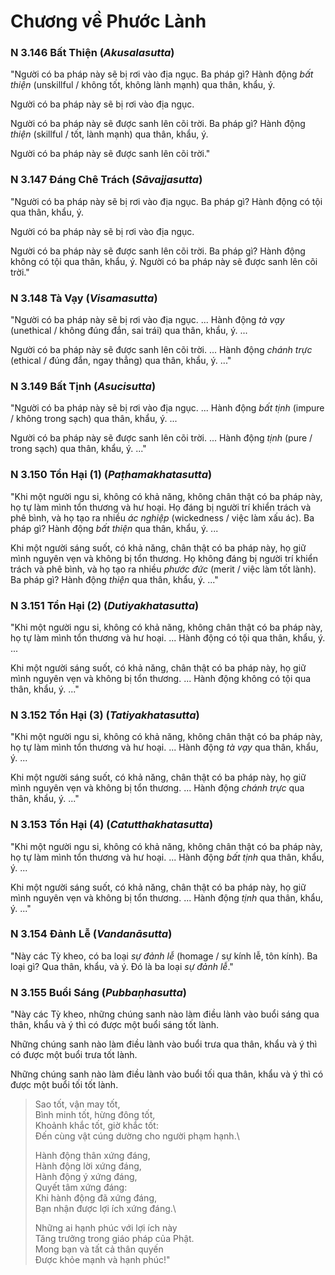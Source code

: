# Chương về Phước Lành

### N 3.146 Bất Thiện (*Akusalasutta*)

"Người có ba pháp này sẽ bị rơi vào địa ngục. Ba pháp gì?
Hành động *bất thiện* (unskillful / không tốt, không lành mạnh) qua thân, khẩu, ý.

Người có ba pháp này sẽ bị rơi vào địa ngục.

Người có ba pháp này sẽ được sanh lên cõi trời. Ba pháp gì?
Hành động *thiện* (skillful / tốt, lành mạnh) qua thân, khẩu, ý.

Người có ba pháp này sẽ được sanh lên cõi trời."

<!--pg-->
### N 3.147 Đáng Chê Trách (*Sāvajjasutta*)

"Người có ba pháp này sẽ bị rơi vào địa ngục. Ba pháp gì?
Hành động có tội qua thân, khẩu, ý.

Người có ba pháp này sẽ bị rơi vào địa ngục.

Người có ba pháp này sẽ được sanh lên cõi trời. Ba pháp gì?
Hành động không có tội qua thân, khẩu, ý. Người có ba pháp này sẽ được sanh lên cõi trời."

<!--pg-->
### N 3.148 Tà Vạy (*Visamasutta*)

"Người có ba pháp này sẽ bị rơi vào địa ngục. ... Hành động *tà vạy* (unethical / không đúng đắn, sai trái) qua thân, khẩu, ý. ...

Người có ba pháp này sẽ được sanh lên cõi trời. ... Hành động *chánh trực* (ethical / đúng đắn, ngay thẳng) qua thân, khẩu, ý. ..."

<!--pg-->
### N 3.149 Bất Tịnh (*Asucisutta*)

"Người có ba pháp này sẽ bị rơi vào địa ngục. ... Hành động *bất tịnh* (impure / không trong sạch) qua thân, khẩu, ý. ...

Người có ba pháp này sẽ được sanh lên cõi trời. ... Hành động *tịnh* (pure / trong sạch) qua thân, khẩu, ý. ..."

<!--pg-->
### N 3.150 Tổn Hại (1) (*Paṭhamakhatasutta*)

"Khi một người ngu si, không có khả năng, không chân thật có ba pháp này, họ tự làm mình tổn thương và hư hoại. Họ đáng bị người trí khiển trách và phê bình, và họ tạo ra nhiều *ác nghiệp* (wickedness / việc làm xấu ác). Ba pháp gì? Hành động *bất thiện* qua thân, khẩu, ý. ...

Khi một người sáng suốt, có khả năng, chân thật có ba pháp này, họ giữ mình nguyên vẹn và không bị tổn thương. Họ không đáng bị người trí khiển trách và phê bình, và họ tạo ra nhiều *phước đức* (merit / việc làm tốt lành). Ba pháp gì? Hành động *thiện* qua thân, khẩu, ý. ..."

<!--pg-->
### N 3.151 Tổn Hại (2) (*Dutiyakhatasutta*)

"Khi một người ngu si, không có khả năng, không chân thật có ba pháp này, họ tự làm mình tổn thương và hư hoại. ... Hành động có tội qua thân, khẩu, ý. ...

Khi một người sáng suốt, có khả năng, chân thật có ba pháp này, họ giữ mình nguyên vẹn và không bị tổn thương. ... Hành động không có tội qua thân, khẩu, ý. ..."

<!--pg-->
### N 3.152 Tổn Hại (3) (*Tatiyakhatasutta*)

"Khi một người ngu si, không có khả năng, không chân thật có ba pháp này, họ tự làm mình tổn thương và hư hoại. ... Hành động *tà vạy* qua thân, khẩu, ý. ...

Khi một người sáng suốt, có khả năng, chân thật có ba pháp này, họ giữ mình nguyên vẹn và không bị tổn thương. ... Hành động *chánh trực* qua thân, khẩu, ý. ..."

<!--pg-->
### N 3.153 Tổn Hại (4) (*Catutthakhatasutta*)

"Khi một người ngu si, không có khả năng, không chân thật có ba pháp này, họ tự làm mình tổn thương và hư hoại. ... Hành động *bất tịnh* qua thân, khẩu, ý. ...

Khi một người sáng suốt, có khả năng, chân thật có ba pháp này, họ giữ mình nguyên vẹn và không bị tổn thương. ... Hành động *tịnh* qua thân, khẩu, ý. ..."

<!--pg-->
### N 3.154 Đảnh Lễ (*Vandanāsutta*)

"Này các Tỳ kheo, có ba loại *sự đảnh lễ* (homage / sự kính lễ, tôn kính). Ba loại gì? Qua thân, khẩu, và ý. Đó là ba loại *sự đảnh lễ*."

<!--pg-->
### N 3.155 Buổi Sáng (*Pubbaṇhasutta*)

"Này các Tỳ kheo, những chúng sanh nào làm điều lành vào buổi sáng qua thân, khẩu và ý thì có được một buổi sáng tốt lành.

Những chúng sanh nào làm điều lành vào buổi trưa qua thân, khẩu và ý thì có được một buổi trưa tốt lành.

Những chúng sanh nào làm điều lành vào buổi tối qua thân, khẩu và ý thì có được một buổi tối tốt lành.

> Sao tốt, vận may tốt,\
> Bình minh tốt, hừng đông tốt,\
> Khoảnh khắc tốt, giờ khắc tốt:\
> Đến cùng vật cúng dường cho người phạm hạnh.\
>
> Hành động thân xứng đáng,\
> Hành động lời xứng đáng,\
> Hành động ý xứng đáng,\
> Quyết tâm xứng đáng:\
> Khi hành động đã xứng đáng,\
> Bạn nhận được lợi ích xứng đáng.\
>
> Những ai hạnh phúc với lợi ích này\
> Tăng trưởng trong giáo pháp của Phật.\
> Mong bạn và tất cả thân quyến\
> Được khỏe mạnh và hạnh phúc!"